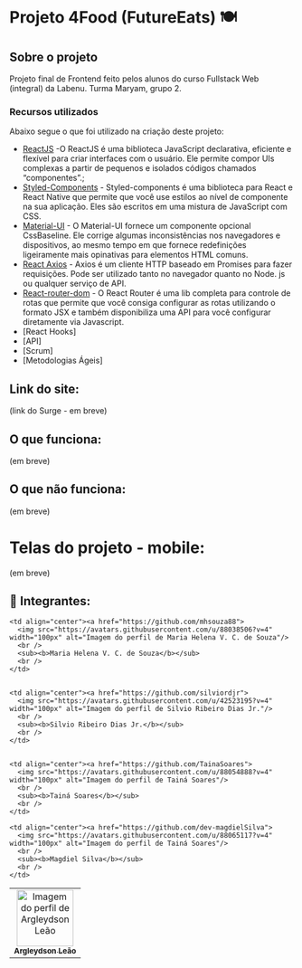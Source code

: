 # Projeto 4Food (FutureEats) 🍽️

## Sobre o projeto
Projeto final de Frontend feito pelos alunos do curso Fullstack Web (integral) da Labenu. Turma Maryam, grupo 2.

### Recursos utilizados
Abaixo segue o que foi utilizado na criação deste projeto:

- [ReactJS](https://pt-br.reactjs.org/) -O ReactJS é uma biblioteca JavaScript declarativa, eficiente e flexível para criar interfaces com o usuário. Ele permite compor UIs complexas a partir de pequenos e isolados códigos chamados “componentes”.;
- [Styled-Components](https://styled-components.com/) - Styled-components é uma biblioteca para React e React Native que permite que você use estilos ao nível de componente na sua aplicação. Eles são escritos em uma mistura de JavaScript com CSS.
- [Material-UI](https://mui.com/pt/) - O Material-UI fornece um componente opcional CssBaseline. Ele corrige algumas inconsistências nos navegadores e dispositivos, ao mesmo tempo em que fornece redefinições ligeiramente mais opinativas para elementos HTML comuns.
- [React Axios](https://www.npmjs.com/package/axios) - Axios é um cliente HTTP baseado em Promises para fazer requisições. Pode ser utilizado tanto no navegador quanto no Node. js ou qualquer serviço de API.
- [React-router-dom](https://reactrouter.com/web/guides/quick-start) - O React Router é uma lib completa para controle de rotas que permite que você consiga configurar as rotas utilizando o formato JSX e também disponibiliza uma API para você configurar diretamente via Javascript.
- [React Hooks]
- [API]
- [Scrum]
- [Metodologias Ágeis]

## Link do site:
(link do Surge - em breve)

## O que funciona:
(em breve)

## O que não funciona:
(em breve)

# Telas do projeto - mobile:
(em breve)

## 🚀 Integrantes: 
<table>
  <tr>
    <td align="center"><a href="https://github.com/ArgLD">
      <img src="https://avatars.githubusercontent.com/u/78452566?v=4" width="100px" alt="Imagem do perfil de Argleydson Leão"/>
      <br />
      <sub><b>Argleydson Leão</b></sub>
      <br />
    </td>

    <td align="center"><a href="https://github.com/mhsouza88">
      <img src="https://avatars.githubusercontent.com/u/88038506?v=4" width="100px" alt="Imagem do perfil de Maria Helena V. C. de Souza"/>
      <br />
      <sub><b>Maria Helena V. C. de Souza</b></sub>
      <br />
    </td>

  
    <td align="center"><a href="https://github.com/silviordjr">
      <img src="https://avatars.githubusercontent.com/u/42523195?v=4" width="100px" alt="Imagem do perfil de Silvio Ribeiro Dias Jr."/>
      <br />
      <sub><b>Silvio Ribeiro Dias Jr.</b></sub>
      <br />
    </td>

  
    <td align="center"><a href="https://github.com/TainaSoares">
      <img src="https://avatars.githubusercontent.com/u/88054888?v=4" width="100px" alt="Imagem do perfil de Tainá Soares"/>
      <br />
      <sub><b>Tainá Soares</b></sub>
      <br />
    </td>

    <td align="center"><a href="https://github.com/dev-magdielSilva">
      <img src="https://avatars.githubusercontent.com/u/88065117?v=4" width="100px" alt="Imagem do perfil de Tainá Soares"/>
      <br />
      <sub><b>Magdiel Silva</b></sub>
      <br />
    </td>  
</table>


